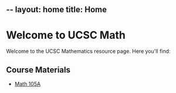 --
layout: home
title: Home
--

# Welcome to UCSC Math

Welcome to the UCSC Mathematics resource page. Here you'll find:

## Course Materials

- [Math 105A](/about/)
